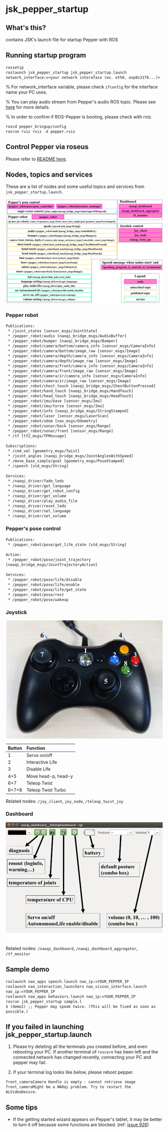 # jsk_pepper_startup

## What's this?

contains JSK's launch file for startup Pepper with ROS

## Running startup program

```
rossetip
roslaunch jsk_pepper_startup jsk_pepper_startup.launch network_interface:=<your network interaface (ex. eth0, enp0s31f6...)>
```

% For network_interface variable, please check `ifconfig` for the interface name your PC uses.  

% You can play audio stream from Pepper's audio ROS topic. Please see [here](https://github.com/jsk-ros-pkg/jsk_robot/pull/1073) for more details.

% In order to confirm if ROS-Pepper is booting, please check with rviz.

```
roscd pepper_bringup/config
rosrun rviz rviz -d pepper.rviz
```

## Control Pepper via roseus

Please refer to [README here](https://github.com/jsk-ros-pkg/jsk_robot/tree/master/jsk_naoqi_robot/peppereus).

## Nodes, topics and services

These are a list of nodes and some useful topics and services from `jsk_pepper_startup.launch`.

![](../doc/img/pepper-node-topic-service.png)

### Pepper robot

```
Publications:
 * /joint_states [sensor_msgs/JointState]
 * /pepper_robot/audio [naoqi_bridge_msgs/AudioBuffer]
 * /pepper_robot/bumper [naoqi_bridge_msgs/Bumper]
 * /pepper_robot/camera/bottom/camera_info [sensor_msgs/CameraInfo]
 * /pepper_robot/camera/bottom/image_raw [sensor_msgs/Image]
 * /pepper_robot/camera/depth/camera_info [sensor_msgs/CameraInfo]
 * /pepper_robot/camera/depth/image_raw [sensor_msgs/Image]
 * /pepper_robot/camera/front/camera_info [sensor_msgs/CameraInfo]
 * /pepper_robot/camera/front/image_raw [sensor_msgs/Image]
 * /pepper_robot/camera/ir/camera_info [sensor_msgs/CameraInfo]
 * /pepper_robot/camera/ir/image_raw [sensor_msgs/Image]
 * /pepper_robot/chest_touch [naoqi_bridge_msgs/ChestButtonPressed]
 * /pepper_robot/hand_touch [naoqi_bridge_msgs/HandTouch]
 * /pepper_robot/head_touch [naoqi_bridge_msgs/HeadTouch]
 * /pepper_robot/imu/base [sensor_msgs/Imu]
 * /pepper_robot/imu/torso [sensor_msgs/Imu]
 * /pepper_robot/info [naoqi_bridge_msgs/StringStamped]
 * /pepper_robot/laser [sensor_msgs/LaserScan]
 * /pepper_robot/odom [nav_msgs/Odometry]
 * /pepper_robot/sonar/back [sensor_msgs/Range]
 * /pepper_robot/sonar/front [sensor_msgs/Range]
 * /tf [tf2_msgs/TFMessage]

Subscriptions:
 * /cmd_vel [geometry_msgs/Twist]
 * /joint_angles [naoqi_bridge_msgs/JointAnglesWithSpeed]
 * /move_base_simple/goal [geometry_msgs/PoseStamped]
 * /speech [std_msgs/String]

Services:
 * /naoqi_driver/fade_leds
 * /naoqi_driver/get_language
 * /naoqi_driver/get_robot_config
 * /naoqi_driver/get_volume
 * /naoqi_driver/play_audio_file
 * /naoqi_driver/reset_leds
 * /naoqi_driver/set_language
 * /naoqi_driver/set_volume
```

### Pepper's pose control

```
Publications:
 * /pepper_robot/pose/get_life_state [std_msgs/String]

Action:
 * /pepper_robot/pose/joint_trajectory [naoqi_bridge_msgs/JointTrajectoryAction]

Services:
 * /pepper_robot/pose/life/disable
 * /pepper_robot/pose/life/enable
 * /pepper_robot/pose/life/get_state
 * /pepper_robot/pose/rest
 * /pepper_robot/pose/wakeup
```

### Joystick

![](../doc/img/joystick.png)

|Button|Function            |
|:-----|:-------------------|
|1     |Servo on/off        |
|2     |Interactive Life    |
|3     |Disable Life        |
|4+5   |Move head-p, head-y |
|6+7   |Teleop Twist        |
|6+7+8 |Teleop Twist Turbo  |

Related nodes: `/joy_client`, `joy_node`, `/teleop_twist_joy` 

### Dashboard

![](../doc/img/naoqi-dashboard.png)

Related nodes: `/naoqi_dashboard`, `/naoqi_dashboard_aggregator`, `/tf_monitor`

## Sample demo

```
roslaunch nao_apps speech.launch nao_ip:=YOUR_PEPPER_IP
roslaunch nao_interaction_launchers nao_vision_interface.launch nao_ip:=YOUR_PEPPER_IP
roslaunch nao_apps behaviors.launch nao_ip:=YOUR_PEPPER_IP
rosrun jsk_pepper_startup sample.l
$ (demo1) ;; Pepper may speak twice. (This will be fixed as soon as possible.)
```

## If you failed in launching jsk_pepper_startup.launch

1. Please try deleting all the terminals you created before, and even rebooting your PC.
If another terminal of ```roscore``` has been left and the connected network has changed recently, connecting your PC and pepper may fail.

2. If your terminal log looks like below, please reboot pepper.

```
front_cameraCamera Handle is empty - cannot retrieve image
front_cameraMight be a NAOqi problem. Try to restart the ALVideoDevice.
```

## Some tips

- If the getting started wizard appears on Pepper's tablet, it may be better to turn it off because some functions are blocked. (ref: [issue 926](https://github.com/jsk-ros-pkg/jsk_robot/issues/926))